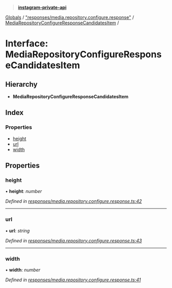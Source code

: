 > **[instagram-private-api](../README.md)**

[Globals](../globals.md) / ["responses/media.repository.configure.response"](../modules/_responses_media_repository_configure_response_.md) / [MediaRepositoryConfigureResponseCandidatesItem](_responses_media_repository_configure_response_.mediarepositoryconfigureresponsecandidatesitem.md) /

# Interface: MediaRepositoryConfigureResponseCandidatesItem

## Hierarchy

* **MediaRepositoryConfigureResponseCandidatesItem**

## Index

### Properties

* [height](_responses_media_repository_configure_response_.mediarepositoryconfigureresponsecandidatesitem.md#height)
* [url](_responses_media_repository_configure_response_.mediarepositoryconfigureresponsecandidatesitem.md#url)
* [width](_responses_media_repository_configure_response_.mediarepositoryconfigureresponsecandidatesitem.md#width)

## Properties

###  height

• **height**: *number*

*Defined in [responses/media.repository.configure.response.ts:42](https://github.com/Nerixyz/instagram-private-api/blob/e5037ee/src/responses/media.repository.configure.response.ts#L42)*

___

###  url

• **url**: *string*

*Defined in [responses/media.repository.configure.response.ts:43](https://github.com/Nerixyz/instagram-private-api/blob/e5037ee/src/responses/media.repository.configure.response.ts#L43)*

___

###  width

• **width**: *number*

*Defined in [responses/media.repository.configure.response.ts:41](https://github.com/Nerixyz/instagram-private-api/blob/e5037ee/src/responses/media.repository.configure.response.ts#L41)*